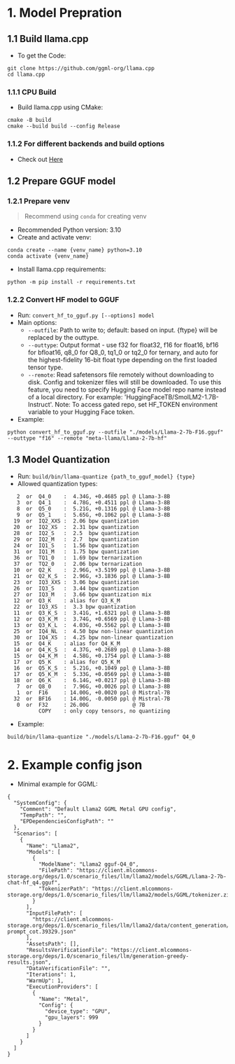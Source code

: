 # 1. Model Prepration

## 1.1 Build llama.cpp

- To get the Code:
```
git clone https://github.com/ggml-org/llama.cpp
cd llama.cpp
```

### 1.1.1 CPU Build

- Build llama.cpp using CMake:
```
cmake -B build
cmake --build build --config Release
```

### 1.1.2 For different backends and build options

- Check out [Here](https://github.com/ggml-org/llama.cpp/blob/master/docs/build.md)

## 1.2 Prepare GGUF model

### 1.2.1 Prepare venv

> Recommend using `conda` for creating venv

- Recommended Python version: 3.10
- Create and activate venv:
```
conda create --name {venv_name} python=3.10
conda activate {venv_name}
```
- Install llama.cpp requirements:
```
python -m pip install -r requirements.txt
```

### 1.2.2 Convert HF model to GGUF

- Run: `convert_hf_to_gguf.py [--options] model`
- Main options:
  - `--outfile`: Path to write to; default: based on input. {ftype} will be replaced by the outtype.
  - `--outtype`: Output format - use f32 for float32, f16 for float16, bf16 for bfloat16, q8_0 for Q8_0, tq1_0 or tq2_0 for ternary, and auto for the highest-fidelity 16-bit float type depending on the first loaded tensor type.
  - `--remote`: Read safetensors file remotely without downloading to disk. Config and tokenizer files will still be downloaded. To use this feature, you need to specify Hugging Face model repo name instead of a local directory. For example: 'HuggingFaceTB/SmolLM2-1.7B-Instruct'. Note: To access gated repo, set HF_TOKEN environment variable to your Hugging Face token.
- Example:
```
python convert_hf_to_gguf.py --outfile "./models/Llama-2-7b-F16.gguf" --outtype "f16" --remote "meta-llama/Llama-2-7b-hf"
```

## 1.3 Model Quantization

- Run: `build/bin/llama-quantize {path_to_gguf_model} {type}`
- Allowed quantization types:
```
   2  or  Q4_0    :  4.34G, +0.4685 ppl @ Llama-3-8B
   3  or  Q4_1    :  4.78G, +0.4511 ppl @ Llama-3-8B
   8  or  Q5_0    :  5.21G, +0.1316 ppl @ Llama-3-8B
   9  or  Q5_1    :  5.65G, +0.1062 ppl @ Llama-3-8B
  19  or  IQ2_XXS :  2.06 bpw quantization
  20  or  IQ2_XS  :  2.31 bpw quantization
  28  or  IQ2_S   :  2.5  bpw quantization
  29  or  IQ2_M   :  2.7  bpw quantization
  24  or  IQ1_S   :  1.56 bpw quantization
  31  or  IQ1_M   :  1.75 bpw quantization
  36  or  TQ1_0   :  1.69 bpw ternarization
  37  or  TQ2_0   :  2.06 bpw ternarization
  10  or  Q2_K    :  2.96G, +3.5199 ppl @ Llama-3-8B
  21  or  Q2_K_S  :  2.96G, +3.1836 ppl @ Llama-3-8B
  23  or  IQ3_XXS :  3.06 bpw quantization
  26  or  IQ3_S   :  3.44 bpw quantization
  27  or  IQ3_M   :  3.66 bpw quantization mix
  12  or  Q3_K    : alias for Q3_K_M
  22  or  IQ3_XS  :  3.3 bpw quantization
  11  or  Q3_K_S  :  3.41G, +1.6321 ppl @ Llama-3-8B
  12  or  Q3_K_M  :  3.74G, +0.6569 ppl @ Llama-3-8B
  13  or  Q3_K_L  :  4.03G, +0.5562 ppl @ Llama-3-8B
  25  or  IQ4_NL  :  4.50 bpw non-linear quantization
  30  or  IQ4_XS  :  4.25 bpw non-linear quantization
  15  or  Q4_K    : alias for Q4_K_M
  14  or  Q4_K_S  :  4.37G, +0.2689 ppl @ Llama-3-8B
  15  or  Q4_K_M  :  4.58G, +0.1754 ppl @ Llama-3-8B
  17  or  Q5_K    : alias for Q5_K_M
  16  or  Q5_K_S  :  5.21G, +0.1049 ppl @ Llama-3-8B
  17  or  Q5_K_M  :  5.33G, +0.0569 ppl @ Llama-3-8B
  18  or  Q6_K    :  6.14G, +0.0217 ppl @ Llama-3-8B
   7  or  Q8_0    :  7.96G, +0.0026 ppl @ Llama-3-8B
   1  or  F16     : 14.00G, +0.0020 ppl @ Mistral-7B
  32  or  BF16    : 14.00G, -0.0050 ppl @ Mistral-7B
   0  or  F32     : 26.00G              @ 7B
          COPY    : only copy tensors, no quantizing
```

- Example:
```
build/bin/llama-quantize "./models/Llama-2-7b-F16.gguf" Q4_0
```

# 2. Example config json

- Minimal example for GGML:
```
{
  "SystemConfig": {
    "Comment": "Default Llama2 GGML Metal GPU config",
    "TempPath": "",
    "EPDependenciesConfigPath": ""
  },
  "Scenarios": [
    {
      "Name": "Llama2",
      "Models": [
        {
          "ModelName": "Llama2 gguf-Q4_0",
          "FilePath": "https://client.mlcommons-storage.org/deps/1.0/scenario_files/llm/llama2/models/GGML/Llama-2-7b-chat-hf_q4.gguf",
          "TokenizerPath": "https://client.mlcommons-storage.org/deps/1.0/scenario_files/llm/llama2/models/GGML/tokenizer.zip"
        }
      ],
      "InputFilePath": [
        "https://client.mlcommons-storage.org/deps/1.0/scenario_files/llm/llama2/data/content_generation/greedy-prompt_cot.39329.json"
      ],
      "AssetsPath": [],
      "ResultsVerificationFile": "https://client.mlcommons-storage.org/deps/1.0/scenario_files/llm/generation-greedy-results.json",
      "DataVerificationFile": "",
      "Iterations": 1,
      "WarmUp": 1,
      "ExecutionProviders": [
        {
          "Name": "Metal",
          "Config": {
            "device_type": "GPU",
            "gpu_layers": 999
          }
        }
      ]
    }
  ]
}
```